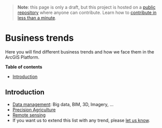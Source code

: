 > **Note**: this page is only a draft, but this project is hosted on a [public repository](https://github.com/hhkaos/awesome-arcgis) where anyone can contribute. Learn how to [contribute in less than a minute](https://github.com/hhkaos/awesome-arcgis/blob/master/CONTRIBUTING.md#contributions).

# Business trends

Here you will find different business trends and how we face them in the ArcGIS Platform.

<!-- START doctoc generated TOC please keep comment here to allow auto update -->
<!-- DON'T EDIT THIS SECTION, INSTEAD RE-RUN doctoc TO UPDATE -->
**Table of contents**

- [Introduction](#introduction)

<!-- END doctoc generated TOC please keep comment here to allow auto update -->

## Introduction

* [Data management](data-management/README.md): Big data, BIM, 3D, Imagery, ...
* [Precision Agriculture](precision-agriculture/README.md)
* [Remote sensing](remote-sensing/README.md)
* If you want us to extend this list with any trend, please [let us know](https://github.com/hhkaos/awesome-arcgis/issues).

